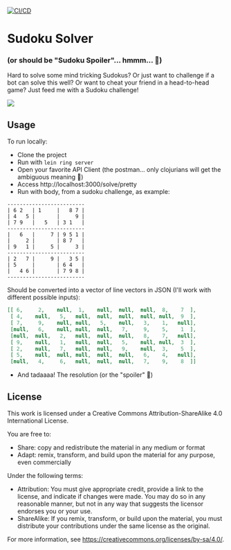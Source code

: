 [![CI/CD](https://github.com/Deaf-Clojurian/sudoku-solver/actions/workflows/cicd.yml/badge.svg)](https://github.com/Deaf-Clojurian/sudoku-solver/actions/workflows/cicd.yml)
# Sudoku Solver
### (or should be "Sudoku Spoiler"... hmmm... :thinking:)

Hard to solve some mind tricking Sudokus? Or just want to challenge if a bot can solve this well? Or want to cheat your friend in a head-to-head game? Just feed me with a Sudoku challenge!

![](https://media.giphy.com/media/l41Yy6jvn3BXYDRu0/giphy.gif)


## Usage

To run locally:
- Clone the project
- Run with `lein ring server`
- Open your favorite API Client (the postman... only clojurians will get the ambiguous meaning :grimacing:)
- Access http://localhost:3000/solve/pretty
- Run with body, from a sudoku challenge, as example:
```
-------------------------
| 6 2   | 1     |   8 7 |
| 4   5 |       |     9 |
| 7 9   |   5   | 3 1   |
-------------------------
|   6   |     7 | 9 5 1 |
|     2 |       | 8 7   |
| 9   1 |     5 |     3 |
-------------------------
| 2   7 |     9 |   3 5 |
| 5     |       | 6 4   |
|   4 6 |       | 7 9 8 |
-------------------------
```
Should be converted into a vector of line vectors in JSON (I'll work with different possible inputs):
```json
[[ 6,     2,    null,  1,    null,  null,  null,  8,    7  ],
 [ 4,    null,   5,   null,  null,  null,  null, null,  9  ],
 [ 7,     9,    null, null,   5,    null,   3,    1,   null],
 [null,   6,    null, null,  null,   7,     9,    5,    1  ],
 [null,  null,   2,   null,  null,  null,   8,    7,   null],
 [ 9,    null,   1,   null,  null,   5,    null, null,  3  ],
 [ 2,    null,   7,   null,  null,   9,    null,  3,    5  ],
 [ 5,    null,  null, null,  null,  null,   6,    4,   null],
 [null,   4,     6,   null,  null,  null,   7,    9,    8  ]]
```
- And tadaaaa! The resolution (or the "spoiler" :see_no_evil:)


## License

This work is licensed under a Creative Commons Attribution-ShareAlike 4.0 International License.

You are free to:

- Share: copy and redistribute the material in any medium or format
- Adapt: remix, transform, and build upon the material for any purpose, even commercially

Under the following terms:

- Attribution: You must give appropriate credit, provide a link to the license, and indicate if changes were made. You may do so in any reasonable manner, but not in any way that suggests the licensor endorses you or your use.
- ShareAlike: If you remix, transform, or build upon the material, you must distribute your contributions under the same license as the original.

For more information, see https://creativecommons.org/licenses/by-sa/4.0/.
